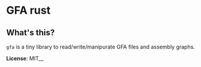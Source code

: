 # GFA rust

## What's this? 

`gfa` is a tiny library to read/write/manipurate GFA files and assembly graphs.

**License**: MIT__


